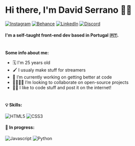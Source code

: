 # Hi there, I'm David Serrano 👋🏽
[![Instagram](https://img.shields.io/badge/-n0ia96-E4405F?style=flat&logo=instagram&logoColor=white)](https://instagram.com/n0ia96)
[![Behance](https://img.shields.io/badge/-n0ia96-1769FF?style=flat&logo=behance&logoColor=white)](https://behance.net/n0ia96)
[![LinkedIn](https://img.shields.io/badge/-n0ia96-0A66C2?style=flat&logo=linkedin&logoColor=white)](https://linkedin.com/in/n0ia96/)
[![Discord](https://img.shields.io/badge/-n0ia96⋕9002-5865F2?style=flat&logo=discord&logoColor=white)](#)

#### I'm a self-taught front-end dev based in Portugal 🇵🇹.
#
**Some info about me:**
- 🗓️ I'm 25 years old
- 🖌️ I usualy make stuff for streamers
- 📀 I’m currently working on getting better at code
- 🫱🏽‍🫲🏽 I’m looking to collaborate on open-source projects
- 😶‍🌫️ I like to code stuff and post it on the internet!

#

#### 💡 Skills:
![HTML5](https://img.shields.io/badge/-HTML5-2d2d2d?style=flat-square&logo=html5&logoColor=white&labelColor=E34F26)
![CSS3](https://img.shields.io/badge/-CSS3-2d2d2d?style=flat-square&logo=css3&logoColor=white&labelColor=1572B6)

#### 🌱 In progress:
![Javascript](https://img.shields.io/badge/-JavaScript-2d2d2d?style=flat-square&logo=javascript&logoColor=white&labelColor=F7DF1E)
![Python](https://img.shields.io/badge/-Python-2d2d2d?style=flat-square&logo=python&logoColor=white&labelColor=3776AB)


<!--
**n0ia96/n0ia96** is a ✨ _special_ ✨ repository because its `README.md` (this file) appears on your GitHub profile.

Here are some ideas to get you started:

- 🔭 I’m currently working on ...
- 🌱 I’m currently learning ...
- 👯 I’m looking to collaborate on ...
- 🤔 I’m looking for help with ...
- 💬 Ask me about ...
- 📫 How to reach me: ...
- 😄 Pronouns: ...
- ⚡ Fun fact: ...
-->
